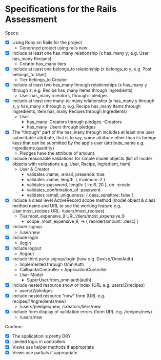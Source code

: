 # Specifications for the Rails Assessment

Specs:
- [x] Using Ruby on Rails for the project
    - Generated project using rails new
- [x] Include at least one has_many relationship (x has_many y; e.g. User has_many Recipes) 
    - Creator has_many tiers
- [x] Include at least one belongs_to relationship (x belongs_to y; e.g. Post belongs_to User)
    - Tier belongs_to Creator
- [x] Include at least two has_many through relationships (x has_many y through z; e.g. Recipe has_many Items through Ingredients)
    - User has_many :creators, through: :pledges
- [x] Include at least one many-to-many relationship (x has_many y through z, y has_many x through z; e.g. Recipe has_many Items through Ingredients, Item has_many Recipes through Ingredients)
    - User
        - has_many :Creators through pledges
    -Creators
        - has_many :Users through pledges
- [x] The "through" part of the has_many through includes at least one user submittable attribute, that is to say, some attribute other than its foreign keys that can be submitted by the app's user (attribute_name e.g. ingredients.quantity)
    - Pledges have the attribute of amount.
- [x] Include reasonable validations for simple model objects (list of model objects with validations e.g. User, Recipe, Ingredient, Item)
    - User & Creator
        - validates :name, :email, presence: true
        - validates :name, length: { minimum: 2 }
        - validates :password, length: { in: 6..20 }, on: :create
        - validates_confirmation_of :password
        - validates :email, uniqueness: { case_sensitive: false }
- [x] Include a class level ActiveRecord scope method (model object & class method name and URL to see the working feature e.g. User.most_recipes URL: /users/most_recipes)
    - Tier.most_expensive_9 URL:/tiers/most_expensive_9
        -  scope :most_expensive_9, -> { reorder(amount: :desc) }
- [x] Include signup
    - /user/new
- [x] Include login
    - /login
- [x] Include logout
    - /logout
- [x] Include third party signup/login (how e.g. Devise/OmniAuth)
    - Implemented through OmniAuth
    - CallbacksController < ApplicationController
    - User Model
        - SuperUser.from_omniauth(auth)
- [x] Include nested resource show or index (URL e.g. users/2/recipes)
    - users/2/pledges
- [x] Include nested resource "new" form (URL e.g. recipes/1/ingredients/new)
    - /users/pledges/new, /creators/tiers/new
- [x] Include form display of validation errors (form URL e.g. /recipes/new)
    - /users/new

Confirm:
- [x] The application is pretty DRY
- [x] Limited logic in controllers
- [x] Views use helper methods if appropriate
- [x] Views use partials if appropriate